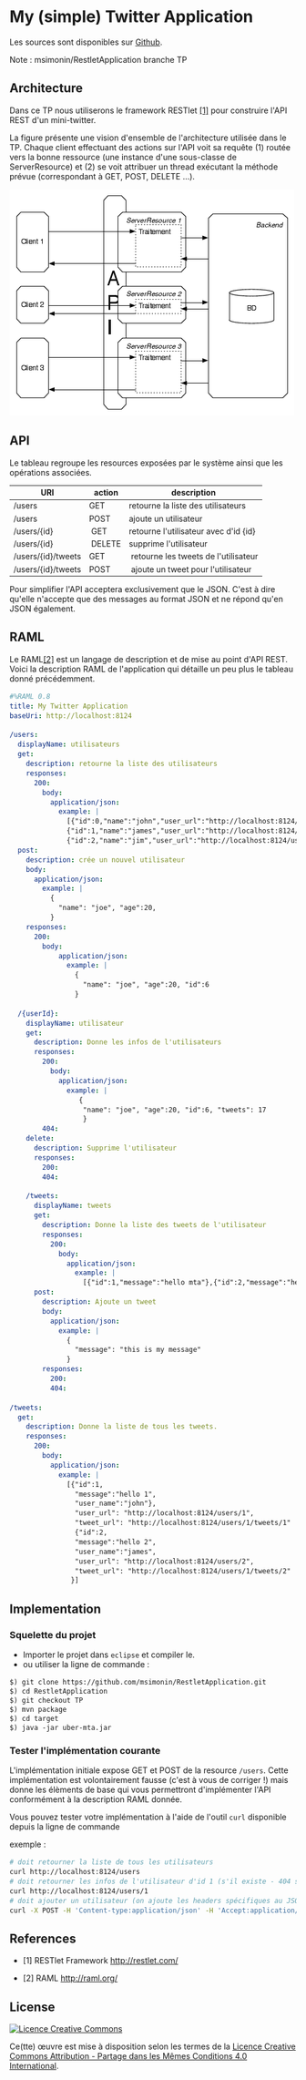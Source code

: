 # My (simple) Twitter Application


Les sources sont disponibles sur  [Github](https://github.com/msimonin/RestletApplication/tree/TP).

Note : msimonin/RestletApplication branche TP

## Architecture


Dans ce TP nous utiliserons le framework RESTlet [[1]](http://restlet.com/) pour construire l'API REST d'un mini-twitter.

La figure présente une vision d'ensemble de l'architecture utilisée dans le TP.
 Chaque client effectuant des actions sur l'API voit sa requête (1) routée vers la bonne ressource (une instance d'une sous-classe de ServerResource) et (2) se voit attribuer un thread exécutant la méthode prévue (correspondant à GET, POST, DELETE ...).

![Architecture](API.png)

## API

Le tableau regroupe les resources exposées par le système ainsi que les opérations associées.

URI | action  | description
---------|-------- | ----------------------------------
/users   | GET     | retourne la liste des utilisateurs
/users   | POST    | ajoute un utilisateur
/users/{id} | GET  | retourne  l'utilisateur avec d'id {id}
/users/{id} | DELETE  | supprime l'utilisateur
/users/{id}/tweets | GET | retourne les tweets de l'utilisateur
/users/{id}/tweets | POST | ajoute un tweet pour l'utilisateur

Pour simplifier l'API acceptera exclusivement que le JSON. C'est à dire qu'elle n'accepte que des messages au format JSON et ne répond qu'en JSON également.

## RAML

Le RAML[[2]](http://raml.org/) est un langage de description et de mise au point d'API REST.
Voici la description RAML de l'application qui détaille un peu plus le tableau donné précédemment.

```yaml
#%RAML 0.8
title: My Twitter Application
baseUri: http://localhost:8124

/users:
  displayName: utilisateurs
  get:
    description: retourne la liste des utilisateurs
    responses:
      200:
        body:
          application/json:
            example: |
              [{"id":0,"name":"john","user_url":"http://localhost:8124/users/0"},
              {"id":1,"name":"james","user_url":"http://localhost:8124/users/1"},
              {"id":2,"name":"jim","user_url":"http://localhost:8124/users/2"}]
  post:
    description: crée un nouvel utilisateur
    body:
      application/json:
        example: |
          {
            "name": "joe", "age":20,
          }
    responses:
      200:
        body:
            application/json:
              example: |
                {
                  "name": "joe", "age":20, "id":6
                }

  /{userId}:
    displayName: utilisateur
    get:
      description: Donne les infos de l'utilisateurs
      responses:
        200:
          body:
            application/json:
              example: |
                 {
                  "name": "joe", "age":20, "id":6, "tweets": 17
                  }
        404:
    delete:
      description: Supprime l'utilisateur
      responses:
        200:
        404:

    /tweets:
      displayName: tweets
      get:
        description: Donne la liste des tweets de l'utilisateur
        responses:
          200:
            body:
              application/json:
                example: |
                  [{"id":1,"message":"hello mta"},{"id":2,"message":"hello mta again"}]
      post:
        description: Ajoute un tweet
        body:
          application/json:
            example: |
              {
                "message": "this is my message"
              }
        responses:
          200:
          404:

/tweets:
  get:
    description: Donne la liste de tous les tweets.
    responses:
      200:
        body:
          application/json:
            example: |
              [{"id":1,
                "message":"hello 1",
                "user_name":"john"},
                "user_url": "http://localhost:8124/users/1",
                "tweet_url": "http://localhost:8124/users/1/tweets/1"
                {"id":2,
                "message":"hello 2",
                "user_name":"james",
                "user_url": "http://localhost:8124/users/2",
                "tweet_url": "http://localhost:8124/users/1/tweets/2"
               }]

```

## Implementation

### Squelette du projet

* Importer le projet dans ```eclipse``` et compiler le.
* ou utiliser la ligne de commande :
```
$) git clone https://github.com/msimonin/RestletApplication.git
$) cd RestletApplication
$) git checkout TP
$) mvn package
$) cd target
$) java -jar uber-mta.jar
```

### Tester l'implémentation courante

L'implémentation initiale expose GET et POST de la resource ```/users```.
Cette implémentation est volontairement fausse (c'est à vous de corriger !)
mais donne les élèments de base qui vous permettront d'implémenter l'API conformément à la description RAML donnée.

Vous pouvez tester votre implémentation à l'aide de l'outil ```curl``` disponible depuis la ligne de commande

exemple :
``` bash
# doit retourner la liste de tous les utilisateurs
curl http://localhost:8124/users
# doit retourner les infos de l'utilisateur d'id 1 (s'il existe - 404 sinon)
curl http://localhost:8124/users/1
# doit ajouter un utilisateur (on ajoute les headers spécifiques au JSON)
curl -X POST -H 'Content-type:application/json' -H 'Accept:application/json' -d '{"name": "john", "age":25}' http://localhost:8124/users
```


## References

* [1] RESTlet Framework http://restlet.com/

* [2] RAML http://raml.org/

## License

<a rel="license" href="http://creativecommons.org/licenses/by-sa/4.0/"><img alt="Licence Creative Commons" style="border-width:0" src="https://i.creativecommons.org/l/by-sa/4.0/88x31.png" /></a><br />

Ce(tte) œuvre est mise à disposition selon les termes de la <a rel="license" href="http://creativecommons.org/licenses/by-sa/4.0/">Licence Creative Commons Attribution -  Partage dans les Mêmes Conditions 4.0 International</a>.

